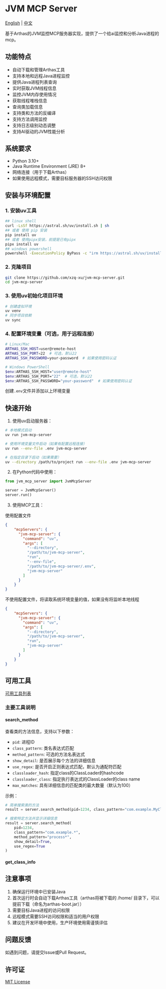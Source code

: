 # JVM MCP Server

[English](README_EN.md) | [中文](README.md)


基于Arthas的JVM监控MCP服务器实现，提供了一个给ai监控和分析Java进程的mcp。

## 功能特点

- 自动下载和管理Arthas工具
- 支持本地和远程Java进程监控
- 提供Java进程列表查询
- 实时获取JVM线程信息
- 监控JVM内存使用情况
- 获取线程堆栈信息
- 查询类加载信息
- 支持类和方法的反编译
- 支持方法调用监控
- 支持日志级别动态调整
- 支持AI驱动的JVM性能分析

## 系统要求

- Python 3.10+
- Java Runtime Environment (JRE) 8+
- 网络连接（用于下载Arthas）
- 如果使用远程模式，需要目标服务器的SSH访问权限

## 安装与环境配置

### 1. 安装uv工具


```bash
## linux shell
curl -LsSf https://astral.sh/uv/install.sh | sh
## 或者 使用 pip 安装
pip install uv
## 或者 使用pipx安装，前提是已有pipx
pipx install uv 
## windows powershell
powershell -ExecutionPolicy ByPass -c "irm https://astral.sh/uv/install.ps1 | iex"

```

### 2. 克隆项目

```bash
git clone https://github.com/xzq-xu/jvm-mcp-server.git
cd jvm-mcp-server
```

### 3. 使用uv初始化项目环境

```bash
# 创建虚拟环境
uv venv
# 同步项目依赖
uv sync
```

### 4. 配置环境变量（可选，用于远程连接）

```bash
# Linux/Mac
ARTHAS_SSH_HOST=user@remote-host
ARTHAS_SSH_PORT=22  # 可选，默认22
ARTHAS_SSH_PASSWORD=your-password  # 如果使用密码认证

# Windows PowerShell
$env:ARTHAS_SSH_HOST="user@remote-host"
$env:ARTHAS_SSH_PORT="22"  # 可选，默认22
$env:ARTHAS_SSH_PASSWORD="your-password"  # 如果使用密码认证
```
创建`.env`文件并添加以上环境变量


## 快速开始

1. 使用uv启动服务器：

```bash
# 本地模式启动
uv run jvm-mcp-server

# 使用环境变量文件启动（如果有配置远程连接）
uv run --env-file .env jvm-mcp-server

# 在指定目录下启动（如果需要）
uv --directory /path/to/project run --env-file .env jvm-mcp-server
```

2. 在Python代码中使用：

```python
from jvm_mcp_server import JvmMcpServer

server = JvmMcpServer()
server.run()
```

3. 使用MCP工具：

使用配置文件
```json 
{
    "mcpServers": {
      "jvm-mcp-server": {
        "command": "uv",
        "args": [
          "--directory",
          "/path/to/jvm-mcp-server",
          "run",
          "--env-file",
          "/path/to/jvm-mcp-server/.env",
          "jvm-mcp-server"
        ]
      }
    }
}
```
不使用配置文件，将读取系统环境变量的值，如果没有将监听本地线程
```json 
{
    "mcpServers": {
      "jvm-mcp-server": {
        "command": "uv",
        "args": [
          "--directory",
          "/path/to/jvm-mcp-server",
          "run",
          "jvm-mcp-server"
        ]
      }
    }
}
```

## 可用工具

[可用工具列表](./doc/available_tools.md)

### 主要工具说明

#### search_method
查看类的方法信息，支持以下参数：
- `pid`: 进程ID
- `class_pattern`: 类名表达式匹配
- `method_pattern`: 可选的方法名表达式
- `show_detail`: 是否展示每个方法的详细信息
- `use_regex`: 是否开启正则表达式匹配，默认为通配符匹配
- `classloader_hash`: 指定class的ClassLoader的hashcode
- `classloader_class`: 指定执行表达式的ClassLoader的class name
- `max_matches`: 具有详细信息的匹配类的最大数量（默认为100）

示例：
```python
# 简单搜索类的方法
result = server.search_method(pid=1234, class_pattern="com.example.MyClass")

# 搜索特定方法并显示详细信息
result = server.search_method(
    pid=1234,
    class_pattern="com.example.*",
    method_pattern="process*",
    show_detail=True,
    use_regex=True
)
```

#### get_class_info

## 注意事项

1. 确保运行环境中已安装Java
2. 首次运行时会自动下载Arthas工具（arthas将被下载的 /home/ 目录下，可以提前下载（命名为arthas-boot.jar））
3. 需要目标Java进程的访问权限
4. 远程模式需要SSH访问权限和适当的用户权限
5. 建议在开发环境中使用，生产环境使用需谨慎评估

## 问题反馈

如遇到问题，请提交Issue或Pull Request。

## 许可证

[MIT License](./LICENSE) 

